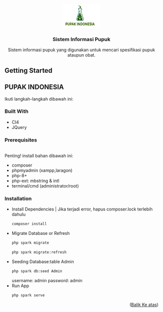 <br />
<div id="readme-top" align="center">
  <a href="https://github.com/mohammadrafly/pupak-indonesia">
    <img src="images/logo-project.png" alt="Logo" width="120" height="80">
  </a>

<h3 align="center">Sistem Informasi Pupuk</h3>

  <p align="center">
    Sistem informasi pupuk yang digunakan untuk mencari spesifikasi pupuk ataupun obat.
    <br />
  </p>
</div>

<!-- GETTING STARTED -->
## Getting Started

## PUPAK INDONESIA
Ikuti langkah-langkah dibawah ini:

### Built With

* CI4
* JQuery

### Prerequisites
\
Penting! install bahan dibawah ini:
* composer
* phpmyadmin (xampp,laragon)
* php-8+
* php-ext: mbstring & intl
* terminal/cmd (administrator/root)

### Installation

* Install Dependencies |
  Jika terjadi error, hapus composer.lock terlebih dahulu
   ```sh
   composer install
   ```
* Migrate Database or Refresh
   ```sh
   php spark migrate
   ```
   ```sh
   php spark migrate:refresh
   ```
* Seeding Database:table Admin
   ```sh
   php spark db:seed Admin
   ```
   username: admin
   password: admin
* Run App
   ```sh
   php spark serve
   ```

<p align="right">(<a href="#readme-top">Balik Ke atas</a>)</p>